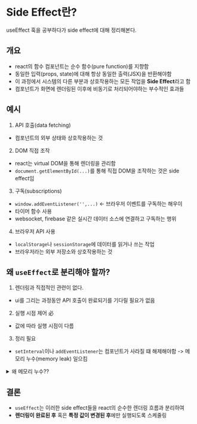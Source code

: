 # Side Effect란?

useEffect 훅을 공부하다가 side effect에 대해 정리해본다.

## 개요

- react의 함수 컴포넌트는 순수 함수(pure function)를 지향함
- 동일한 입력(props, state)에 대해 항상 동일한 출력(JSX)을 반환해야함
- 이 과정에서 시스템의 다른 부분과 상호작용하는 모든 작업을 **Side Effect**라고 함
- 컴포넌트가 화면에 렌더링된 이후에 비동기로 처리되어야하는 부수적인 효과들

## 예시

1. API 호출(data fetching)

- 컴포넌트의 외부 상태와 상호작용하는 것

2. DOM 직접 조작

- react는 virtual DOM을 통해 렌더링을 관리함
- `document.getElementById(...)`를 통해 직접 DOM을 조작하는 것은 side effect임

3. 구독(subscriptions)

- `window.addEventListener('',...)` <- 브라우저 이벤트를 구독하는 해우이
- 타이머 함수 사용
- websocket, firebase 같은 실시간 데이터 소스에 연결하고 구독하는 행위

4. 브라우저 API 사용

- `localStorage`나 `sessionStorage`에 데이터를 읽거나 쓰는 작업
- 브라우저라는 외부 저장소와 상호작용하는 것

## 왜 `useEffect`로 분리해야 할까?

1. 렌더링과 직접적인 관련이 없다.

- ui를 그리는 과정동안 API 호출이 완료되기를 기다릴 필요가 없음

2. 실행 시점 제어 必

- 값에 따라 실행 시점이 다름

3. 정리 필요

- `setInterval`이나 `addEventListener`는 컴포넌트가 사라질 떄 해제해야함 -> 메모리 누수(memory leak) 일으킴

<details>
<summary>왜 메모리 누수??</summary>
<div markdown="1">

1. 컴포넌트가 처음 마운트될 때 타이머 함수, 이벤트 리스너가 등록됨
2. 사용자가 다른 페이지로 이동하거나 화면에서 컴포넌트가 사라지면 등록된 작업을 해제해야됨
   -> 그렇지 않으면 계속 메모리에 작업이 쌓이게 됨

**해결책**

- `setInterval` 함수 -> `clearInterval` 함수 호출
- `addEventListener` 함수 -> `removeEventListener` 호출

```js
useEffect(() => {
  // 1. 임무 등록 (setInterval)
  const timerId = setInterval(() => {
    console.log("1초가 지났습니다...");
  }, 1000);

  // 2. 임무 등록 (addEventListener)
  const handleScroll = () => {
    console.log("스크롤 중...");
  };
  window.addEventListener("scroll", handleScroll);

  // 3. 뒷정리 함수(임무 해제)를 반환
  // 이 함수는 컴포넌트가 사라지기 직전에 실행됩니다.
  return () => {
    console.log("컴포넌트가 사라집니다. 뒷정리 시작!");

    // 등록했던 타이머 해제
    clearInterval(timerId);

    // 등록했던 이벤트 리스너 해제
    window.removeEventListener("scroll", handleScroll);
  };
}, []); // 빈 배열: 마운트 시 1회만 실행
```

</div>
</details>

## 결론

- `useEffect`는 이러한 side effect들을 react의 순수한 렌더링 흐름과 분리하여
- **렌더링이 완료된 후** 혹은 **특정 값이 변경된 후**에만 실행되도록 스케줄링
